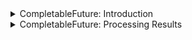 <details>
<summary>CompletableFuture: Introduction</summary>

Discussion of the newly added `CompletableFuture` interface.

The following topics are covered:
- Introduction to the `CompletableFuture` interface
- Limitations of the `Future` interface
- Creating a `CompletableFuture`
- Asynchronous computation using `runAsync()`
- Asynchronous computation using `supplyAsync()`

### Introduction to `CompletableFuture` interface

A `CompletableFuture` is a class in Java that belongs to the `java.util.concurrent` package.

It is used for asynchronous computation. The code is executed as a non-blocking call in a separate thread, and the result is made available when it is ready.

By doing this, the main thread does not block/wait for the completion of the task, and it can execute other tasks in parallel.

The `CompletableFuture` class implements the `CompletionStage` and `Future` interface. The `CompletionStage` is a promise. It promises that the computation eventually will be done.

Before Java 8, the `Future` interface, which was added in Java 1.5, was available for asynchronous computation. The limitation of the `Future` interface is that it does not have any methods to combine these computations or handle errors. We will address more limitations of the `Future` interface in the next section.

`CompletableFuture` has lots of different methods for composing, combining, & executing asynchronous computation steps, & handling errors.

### Limitations of the `Future` interface

The `Future` interface provides an `isDone()` method to check if computation is done, the `get()` method to get the result of computation, and the `cancel()` method to cancel the computation.

However, there are some limitations of the `Future` interface, which we will discuss here:
1. We cannot perform further action on a `Future`'s result without blocking. We have a `get()` method, which blocks until the computation is complete.
2. `Future` chaining is not possible. If you want to execute one `Future` and then trigger another `Future` once the first one is complete, this is not possible.
3. We cannot combine multiple `Future`s together. If we want to run five different `Future`s in parallel and then combine their result then this is not possible.
4. `Future` does not have any exception handling mechanism.

Looking at all these limitations, Java 8 introduced the `CompletableFuture`.

### Creating a `CompletableFuture`

We can easily create a `CompletableFuture` using the no-arg constructor and provide it to some `Thread`. The problem is that if that `Thread` calls the `get()` method on our `CompletableFuture` object, it blocks until the computation is complete. We can complete the `CompletableFuture` using the `complete()` method.

Here is an example. In the below example, we have a method that returns a `CompletableFuture` of the square of a number.

```java
public Future<String> getSquareAsynchronously(int num) throws InterruptedException {
    CompletableFuture<Integer> completableFuture = new CompletableFuture<>();

    Executors.newCachedThreadPool().submit(() -> {
        Thread.sleep(500);
        // The complete() call will complete this CompetableFuture. 
        completableFuture.complete(num * num);
        return null;
    });

    return completableFuture;
}
```

If we are sure about the result of the computation, we can use the static `completedFuture()` method with an argument that represents a result of this computation.

The `get()` method of the `Future` will never block.

```java
import java.util.concurrent.CompletableFuture;

public class CompletableFutureDemo {
    public static void main(String[] args) {
        CompletableFuture<String> completableFuture = CompletableFuture.completedFuture("Hello World");
        try {
            System.out.println(completableFuture.get());
        } catch (Exception e) {
            e.printStackTrace();
        }
    }
}
```

#### Output

```
Hello World
```

### Asynchronous computation using `runAsync()`

The `runAsync()` is a static method that runs some background tasks asynchronously and returns a `CompletableFuture<Void>`. This method takes a `Runnable` as a parameter.

This method is particularly useful if we just need to run some code in parallel but do not want any result in return.

In the below example, we will run a task using `runAsync()`. This will start running the code in a parallel thread.

Then, we immediately print a statement.

After that, we will call the `get()` method on our `Future` object. This will block the main thread.

Once our parallel thread completes its execution, the main thread will continue.

```java
import java.util.concurrent.*;

public class CompletableFutureDemo {
    public static void main(String[] args) {
        // Passing a runnable to runAsync() method. 
        CompletableFuture<Void> future = CompletableFuture.runAsync(() -> {
            try {
                TimeUnit.SECONDS.sleep(5);
            } catch (InterruptedException e) {
                throw new IllegalStateException(e);
            }
            System.out.println("Doing some processing " + Thread.currentThread().getName());
        });

        System.out.println("This will print immediately " + Thread.currentThread().getName());

        try {
            future.get();
        } catch (InterruptedException e) {
            e.printStackTrace();
        } catch (ExecutionException e) {
            e.printStackTrace();
        }

        System.out.println("This will print after 5 seconds " + Thread.currentThread().getName());
    }
}
```

#### Output

```
This will print immediately main
Doing some processing ForkJoinPool.commonPool-worker-1
This will print after 5 seconds main
```

In the previous example, we are providing only the `Runnable` object to the `runAsync()` method.

By default, asynchronous execution uses `ForkJoinPool.commonPool()`, which uses daemon threads to execute the `Runnable` task.

However, if we want, we can provide our own `Executor` to the `runAsync()` method as well. Here is the code for it.

```java
import java.util.concurrent.*;

public class CompletableFutureDemo {
    public static void main(String[] args) {
        ExecutorService pool = Executors.newFixedThreadPool(5);

        // Passing a runnable and executor as parameter to runAsync() method.
        CompletableFuture<Void> future = CompletableFuture.runAsync(() -> {
            try {
                TimeUnit.SECONDS.sleep(5);
            } catch (InterruptedException e) {
                throw new IllegalStateException(e);
            }
            System.out.println("Doing some processing");
        }, pool);

        System.out.println("This will print immediately");

        try {
            future.get();
        } catch (InterruptedException | ExecutionException e) {
            e.printStackTrace();
        }

        System.out.println("This will print after 5 seconds");
    }
}
```

#### Output

```
This will print immediately
Doing some processing
This will print after 5 seconds
```

### Asynchronous computation using `supplyAsync()`

If we need to get the result of the computation, we should use `supplyAsync()`. It takes a `Supplier<T>` as input and returns `CompletableFuture<T>` where `T` is the type of the value obtained by calling the given supplier.

```java
import java.util.concurrent.*;

public class CompletableFutureDemo {
    public static void main(String[] args) {
        CompletableFuture<String> future = CompletableFuture.supplyAsync(() -> {
            try {
                TimeUnit.SECONDS.sleep(5);
            } catch (InterruptedException e) {
                throw new IllegalStateException(e);
            }
            return "Hello World";
        });

        System.out.println("This will print immediately");

        try {
            System.out.println(future.get());
        } catch (InterruptedException | ExecutionException e) {
            e.printStackTrace();
        }

        System.out.println("This will print after 5 seconds");
    }
}
```

#### Output

```
This will print immediately
Hello World
This will print after 5 seconds
```

There is an overloaded version of `supplyAsync()` method as well. It takes a `Supplier<T>` and an `Executor` as input.

Below is an example.

```java
import java.util.concurrent.*;

public class CompletableFutureDemo {
    public static void main(String[] args) {
        ExecutorService pool = Executors.newFixedThreadPool(5);

        /*
        Passing a Runnable and ExecutorService as parameters to runAsync() method.
        The static method call Executors.newFixedThreadPool(5) could also be passed as the Executor argument, but as a
        consequence the thread pool would not be able to `shutdown()` and the application would not terminate properly.
        */
        CompletableFuture<Void> future = CompletableFuture.supplyAsync(() -> {
            try {
                TimeUnit.SECONDS.sleep(5);
            } catch (InterruptedException e) {
                throw new IllegalStateException(e);
            }
            System.out.println("Doing some processing");
        }, pool);

        System.out.println("This will print immediately");

        try {
            future.get();
        } catch (InterruptedException | ExecutionException e) {
            e.printStackTrace();
        }

        System.out.println("This will print after 5 seconds");
        pool.shutdown();
    }
}
```

#### Output

```
This will print immediately
Hello World
This will print after 5 seconds
```

</details>


<details>
<summary>CompletableFuture: Processing Results</summary>

Discussion of how to process the result of a `CompletableFuture`.

- Processing the result of a `CompletableFuture`
  - `thenApply()`
  - `thenApplyAsync(Function<T, R> function)`
  - `thenApplyAsync(Function<T, R> function, Executor executor)`
  - `thenAccept()`
  - `thenRun()`

In the previous section, we looked at `CompletableFuture`. We discussed how to create a `CompletableFuture` object and how to run tasks asynchronously.

In this section, we will look at how to process the result of a `CompletableFuture`.

### Processing the result of `CompletableFuture`

Suppose we have a `CompletableFuture` and we need to process the result of its execution. Now, the `get()` method of `CompletableFuture` is blocking. This means we need to wait until we get the result of the first task. After getting the result, we can modify the result.

For our system to be truly asynchronous we should be able to attach a callback to the `CompletableFuture`, which should be automatically executed when the `Future` completes. That way, we won't need to wait for the result, and we can write the logic that needs to be executed after the completion of the `Future` inside our callback function.

There are a few ways in which we can do this. We will look at each of them one by one.

### 1) `thenApply()`

The `thenApply()` method accepts a `Function<T, R>` instance as parameter. As we have discussed earlier, the `Function<T, R>` interface takes in a parameter of type `T` and returns a result of type `R`.

The `thenApply()` method uses the `Function<T, R>` instance to process the result and returns a `Future` that holds a value returned by the function, i.e., `CompletableFuture<R>`.

In the below example, we have a `CompletableFuture` that returns an `Integer`. Then, we call the `thenApply()` method to double the result of the `CompletableFuture` and return the final result.

```java
import java.util.concurrent.*;

public class CompletableFutureDemo {
    public static void main(String[] args) {
        // Create a future which returns an integer.
        CompletableFuture<Integer> future = CompletableFuture.supplyAsync(() -> {
            try {
                TimeUnit.SECONDS.sleep(1);
                System.out.println(Thread.currentThread().getName());
            } catch (InterruptedException e) {
                throw new IllegalStateException(e);
            }
            return 50;
        });

        // Calling thenApply() which takes a Function as parameter. 
        // It takes a number as input and returns double of number.
        CompletableFuture<Integer> resultFuture = future.thenApply(num -> {
            System.out.println(Thread.currentThread().getName());
            return num * 2;
        });

        try {
            System.out.println(resultFuture.get());
        } catch (InterruptedException | ExecutionException e) {
            e.printStackTrace();
        }
    }
}
```

#### Output

```
ForkJoinPool.commonPool-worker-1
ForkJoinPool.commonPool-worker-1
100
```

### 2) `thenApplyAsync(Function<T, R> function)`

If you look at the output of the above example closely, you will observe that the same thread executes the code in `supplyAsync()` and `thenApply()`. Moreover, if `supplyAsync()` completes very fast then `thenApply()` executes in the main thread.

To achieve actual asynchronous behavior, all the operations should be executed by a different thread. We can achieve this by using the `thenApplyAsync()` method.

This method executes the code in a common thread created by `ForkJoinPool`.

Below is an example of this.

```java
import java.util.concurrent.*;

public class CompletableFutureDemo {
    public static void main(String[] args) {
        // Create a future which returns an integer.
        CompletableFuture<Integer> future = CompletableFuture.supplyAsync(() -> {
            try {
                TimeUnit.SECONDS.sleep(1);
                System.out.println(Thread.currentThread().getName());
            } catch (InterruptedException e) {
                throw new IllegalStateException(e);
            }
            return 50;
        });
    
        // Calling thenApplyAsync() which takes a Function as parameter. 
        // It takes a number as input and returns double of number.
        CompletableFuture<Integer> resultFuture = future.thenApplyAsync(num -> {
            System.out.println(Thread.currentThread().getName());
            return num * 2;
        });
    
        try {
            System.out.println(resultFuture.get());
        } catch (InterruptedException | ExecutionException e) {
            e.printStackTrace();
        }
    }
}
```

#### Output

```
ForkJoinPool.commonPool-worker-1
ForkJoinPool.commonPool-worker-1
100
```

### 3) `thenApplyAsync(Function<T, R> function, Executor executor)`

There is one overloaded version of `thenApplyAsync()` as well. It takes a `Function<T,R>` and an `Executor` as input. By using this method, we get full control over our asynchronous processing flow.

Below is the example for the same.

```java
import java.util.concurrent.*;

public class CompletableFutureDemo {
    public static void main(String[] args) {
        ExecutorService pool = Executors.newFixedThreadPool(5);
    
        // Create a future which returns an integer.
        CompletableFuture<Integer> future = CompletableFuture.supplyAsync(() -> {
            try {
                TimeUnit.SECONDS.sleep(1);
                System.out.println(Thread.currentThread().getName());
            } catch (InterruptedException e) {
                throw new IllegalStateException(e);
            }
            return 50;
        });
    
        // Calling thenApplyAsync() which takes a Function as parameter. 
        // It takes a number as input and returns double of number.
        CompletableFuture<Integer> resultFuture = future.thenApplyAsync(num -> {
            System.out.println(Thread.currentThread().getName());
            return num * 2;
        }, pool);
    
        try {
            System.out.println(resultFuture.get());
        } catch (InterruptedException | ExecutionException e) {
            e.printStackTrace();
        }
        pool.shutdown();
    }
}
```

#### Output

```
ForkJoinPool.commonPool-worker-1
pool-1-thread-1
100
```

### 4) `thenAccept()`

The `thenAccept()` method is used if we don't want to return anything from our callback function.

This method takes a `Consumer<T>` as a parameter and returns a `CompletableFuture<Void>`.

```java
import java.util.concurrent.*;

public class CompletableFutureDemo {
    public static void main(String[] args) {
        // Create a future which returns an integer.
        CompletableFuture<Integer> future = CompletableFuture.supplyAsync(() -> {
            try {
                TimeUnit.SECONDS.sleep(1);
                System.out.println(Thread.currentThread().getName());
            } catch (InterruptedException e) {
                throw new IllegalStateException(e);
            }
            return 50;
        });

        // Calling thenAccept() which takes a Function as parameter. 
        // It takes a number as input and returns double of number.
        future.thenAccept(num -> {
            System.out.println(Thread.currentThread().getName());
            System.out.println("The value is " +  num);
        });
    }
}
```

#### Output

```

```

### 5) `thenRun()`

The `thenRun()` method is also used if we don't want to return anything from our callback function.

This method takes a `Runnable` as a parameter and returns a `CompletableFuture`.

The difference between `thenAccept()` and `thenRun()` is that the `thenAccept()` method has access to the result of the `CompletableFuture` on which it is attached. Whereas `thenRun()` doesn't even have access to the `Future`'s result.

```java
import java.util.concurrent.*;

public class CompletableFutureDemo {
    public static void main(String[] args) {
        // Create a future which returns an integer.
        CompletableFuture<Integer> future = CompletableFuture.supplyAsync(() -> {
            try {
                TimeUnit.SECONDS.sleep(1);
                System.out.println(Thread.currentThread().getName());
            } catch (InterruptedException e) {
                throw new IllegalStateException(e);
            }
            return 50;
        });

        // Calling thenApply() which takes a Function as parameter. 
        // It takes a number as input and returns double of number.
        future.thenRun(() -> {
            System.out.println(Thread.currentThread().getName());
            System.out.println("Hello");
        });
    }
}
```

#### Output

```

```

---

The next section discusses how to chain `CompletableFuture`s.

</details>


